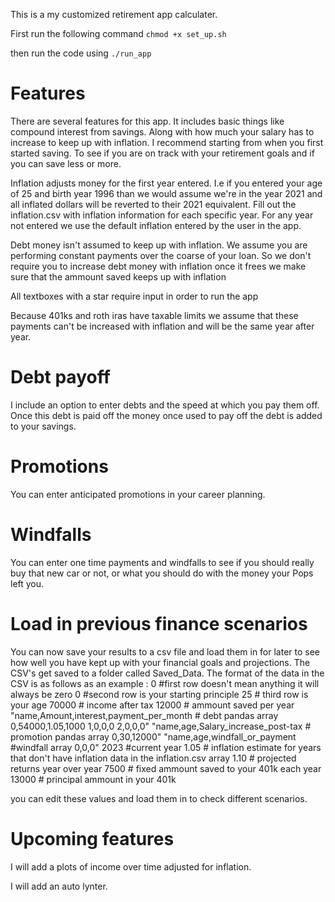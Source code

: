 This is a my customized retirement app calculater. 

First run the following command 
<code>chmod +x set_up.sh</code>

then run the code using <code>./run_app</code>

# Features
There are several features for this app. It includes basic things like compound interest from savings. Along with how much your salary has to increase to keep up with inflation. I recommend starting from when you first started saving. To see if you are on track with your retirement goals and if you can save less or more.

Inflation adjusts money for the first year entered. I.e if you entered your age of 25 and birth year 1996 than we would assume we're in the year 2021 and all inflated dollars will be reverted to their 2021 equivalent. Fill out the inflation.csv with inflation information for each specific year. For any year not entered we use the default inflation entered by the user in the app.

Debt money isn't assumed to keep up with inflation. We assume you are performing constant payments over the coarse of your loan. So we don't require you to increase debt money with inflation once it frees we make sure that the ammount saved keeps up with inflation

All textboxes with a star require input in order to run the app

Because 401ks and roth iras have taxable limits we assume that these payments can't be increased with inflation and will be the same year after year.

# Debt payoff 
I include an option to enter debts and the speed at which you pay them off. Once this debt is paid off the money once used to pay off the debt is added to your savings.

# Promotions 
You can enter anticipated promotions in your career planning.

# Windfalls 
You can enter one time payments and windfalls to see if you should really buy that new car or not, or what you should do with the money your Pops left you.

# Load in previous finance scenarios 
You can now save your results to a csv file and load them in for later to see how well you have kept up with your financial goals and projections. The CSV's get saved to a folder called Saved_Data. The format of the data in the CSV is as follows as an example :
0 #first row doesn't mean anything it will always be zero
0 #second row is your starting principle
25 # third row is your age
70000 # income after tax
12000 # ammount saved per year
"name,Amount,interest,payment_per_month # debt pandas array
0,54000,1.05,1000
1,0,0,0
2,0,0,0"
"name,age,Salary_increase_post-tax # promotion pandas array
0,30,12000"
"name,age,windfall_or_payment #windfall array
0,0,0" 
2023 #current year
1.05 # inflation estimate for years that don't have inflation data in the inflation.csv array
1.10 # projected returns year over year
7500 # fixed ammount saved to your 401k each year
13000 # principal ammount in your 401k 

you can edit these values and load them in to check different scenarios.

# Upcoming features
I will add a plots of income over time adjusted for inflation.

I will add an auto lynter.



